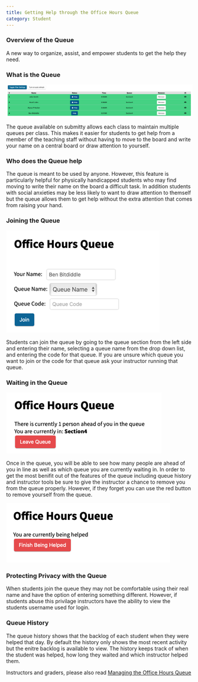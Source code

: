 ```yaml
---
title: Getting Help through the Office Hours Queue
category: Student
---
```


### Overview of the Queue
A new way to organize, assist, and empower students to get the help they need.

### What is the Queue
![](/images/queue/queue_main_view.png)

The queue available on submitty allows each class to maintain
multiple queues per class. This makes it easier for students
to get help from a member of the teaching staff without having
to move to the board and write your name on a central board or 
draw attention to yourself.

### Who does the Queue help
The queue is meant to be used by anyone. However, this feature
is particularly helpful for physically handicapped students who
may find moving to write their name on the board a difficult task.
In addition students with social anxieties may be less likely to 
want to draw attention to themself but the queue allows them to get
help without the extra attention that comes from raising your hand.

### Joining the Queue
![](/images/queue/queue_join.png)

Students can join the queue by going to the queue section from the left side
and entering their name, selecting a queue name from the drop down list, and
entering the code for that queue. If you are unsure which queue you want to join
or the code for that queue ask your instructor running that queue.

### Waiting in the Queue
![](/images/queue/queue_waiting.png)

Once in the queue, you will be able to see how many people are ahead of you in 
line as well as which queue you are currently waiting in. In order to get the most
benifit out of the features of the queue including queue history and instructor tools
be sure to give the instructor a chance to remove you from the queue properly. However,
if they forget you can use the red button to remove yourself from the queue.

![](/images/queue/queue_helping.png)

### Protecting Privacy with the Queue
When students join the queue they may not be comfortable using their real name
and have the option of entering something different. However, if students abuse this
privilage instructors have the ability to view the students username used for login.

### Queue History
The queue history shows that the backlog of each student when they were helped that day. 
By default the history only shows the most recent activity but the enitre backlog is available 
to view. The history keeps track of when the student was helped, how long they waited and
which instructor helped them.

Instructors and graders, please also read [Managing the Office Hours Queue](../grader/queue)
